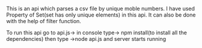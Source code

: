 This is an api which parses a csv file by unique moble numbers. I have used Property of Set(set has only unique elements) in this api. It can also be done with the help of filter function.

To run this api go to api.js-> in console type-> npm install(to install all the dependencies) then type ->node api.js
and server starts running
